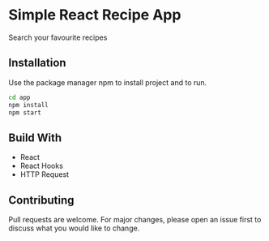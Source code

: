 # Simple React Recipe App
Search your favourite recipes



## Installation
Use the package manager npm to install project and to run.
```bash
cd app
npm install 
npm start
```
## Build With

 * React
 * React Hooks
 * HTTP Request


## Contributing
Pull requests are welcome. For major changes, please open an issue first to discuss what you would like to change.